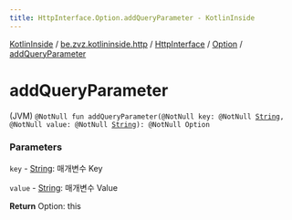 ```yaml
---
title: HttpInterface.Option.addQueryParameter - KotlinInside
---
```


[KotlinInside](../../../index.html) / [be.zvz.kotlininside.http](../../index.html) / [HttpInterface](../index.html) / [Option](index.html) / [addQueryParameter](./add-query-parameter.html)

# addQueryParameter

(JVM) `@NotNull fun addQueryParameter(@NotNull key: @NotNull `[`String`](https://kotlinlang.org/api/latest/jvm/stdlib/kotlin/-string/index.html)`, @NotNull value: @NotNull `[`String`](https://kotlinlang.org/api/latest/jvm/stdlib/kotlin/-string/index.html)`): @NotNull Option`

### Parameters

`key` - [String](https://kotlinlang.org/api/latest/jvm/stdlib/kotlin/-string/index.html): 매개변수 Key

`value` - [String](https://kotlinlang.org/api/latest/jvm/stdlib/kotlin/-string/index.html): 매개변수 Value

**Return**
Option: this

